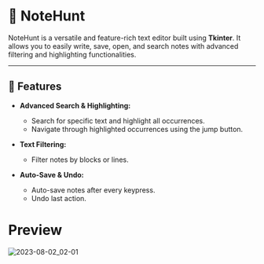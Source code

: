 # 📝 NoteHunt

NoteHunt is a versatile and feature-rich text editor built using **Tkinter**. It allows you to easily write, save, open, and search notes with advanced filtering and highlighting functionalities.

---

## 🚀 Features

- **Advanced Search & Highlighting:**
  - Search for specific text and highlight all occurrences.
  - Navigate through highlighted occurrences using the jump button.

- **Text Filtering:**
  - Filter notes by blocks or lines.

- **Auto-Save & Undo:**
  - Auto-save notes after every keypress.
  - Undo last action.
 
# Preview

![2023-08-02_02-01](https://github.com/AhMadness/NoteHunt/assets/48402736/ff134737-70f4-414b-ad41-da72c180dd27)


